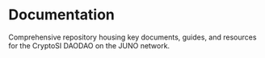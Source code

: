 # Documentation
Comprehensive repository housing key documents, guides, and resources for the CryptoSI DAODAO on the JUNO network.
